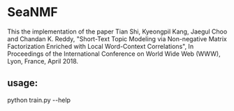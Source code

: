 # SeaNMF

This the implementation of the paper
Tian Shi, Kyeongpil Kang, Jaegul Choo and Chandan K. Reddy, "Short-Text Topic Modeling via Non-negative Matrix Factorization Enriched with Local Word-Context Correlations", In Proceedings of the International Conference on World Wide Web (WWW), Lyon, France, April 2018.

## usage:
python train.py --help
